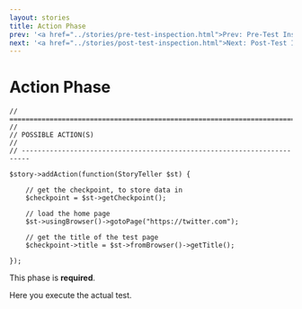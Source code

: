 ```yaml
---
layout: stories
title: Action Phase
prev: '<a href="../stories/pre-test-inspection.html">Prev: Pre-Test Inspection Phase</a>'
next: '<a href="../stories/post-test-inspection.html">Next: Post-Test Inspection Phase</a>'
---
```


# Action Phase

    // ========================================================================
    //
    // POSSIBLE ACTION(S)
    //
    // ------------------------------------------------------------------------

    $story->addAction(function(StoryTeller $st) {

	    // get the checkpoint, to store data in
	    $checkpoint = $st->getCheckpoint();

        // load the home page
        $st->usingBrowser()->gotoPage("https://twitter.com");

        // get the title of the test page
        $checkpoint->title = $st->fromBrowser()->getTitle();

    });

This phase is **required**.

Here you execute the actual test.
